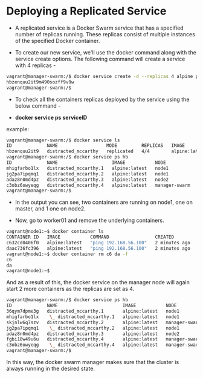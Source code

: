 # Deploying a Replicated Service

- A replicated service is a Docker Swarm service that has a specified number of replicas running. These replicas consist of multiple instances of the specified Docker container.

- To create our new service, we'll use the docker command along with the service create options. The following command will create a service with 4 replicas -

```bash
vagrant@manager-swarm:/$ docker service create -d --replicas 4 alpine ping 192.168.56.100
hbzenquu2it9m490sozff9v9w
vagrant@manager-swarm:/$
```

- To check all the containers replicas deployed by the service using the below command -

* **docker service ps serviceID**

example:

```bash
vagrant@manager-swarm:/$ docker service ls
ID             NAME                  MODE         REPLICAS   IMAGE           PORTS
hbzenquu2it9   distracted_mccarthy   replicated   4/4        alpine:latest
vagrant@manager-swarm:/$ docker service ps hb
ID             NAME                    IMAGE           NODE            DESIRED STATE   CURRENT STATE            ERROR     PORTS
mhigfarbo1lx   distracted_mccarthy.1   alpine:latest   node1           Running         Running 19 seconds ago
jg2pa7ipqmq1   distracted_mccarthy.2   alpine:latest   node1           Running         Running 19 seconds ago
adaz8n0md4pz   distracted_mccarthy.3   alpine:latest   node2           Running         Running 20 seconds ago
c3obz6owyeqg   distracted_mccarthy.4   alpine:latest   manager-swarm   Running         Running 19 seconds ago
vagrant@manager-swarm:/$
```

- In the output you can see, two containers are running on node1, one on master, and 1 one on node2.

- Now, go to worker01 and remove the underlying containers.

```bash
vagrant@node1:~$ docker container ls
CONTAINER ID   IMAGE           COMMAND                 CREATED         STATUS         PORTS     NAMES
c632cd0406f0   alpine:latest   "ping 192.168.56.100"   2 minutes ago   Up 2 minutes             distracted_mccarthy.2.jg2pa7ipqmq147jrhjcg2ob4t
daac736fc396   alpine:latest   "ping 192.168.56.100"   2 minutes ago   Up 2 minutes             distracted_mccarthy.1.mhigfarbo1lx4rgzeg9pnsk8h
vagrant@node1:~$ docker container rm c6 da -f
c6
da
vagrant@node1:~$
```

And as a result of this, the docker service on the manager node will again start 2 more containers as the replicas are set as 4.

```bash
vagrant@manager-swarm:/$ docker service ps hb
ID             NAME                        IMAGE           NODE            DESIRED STATE   CURRENT STATE                ERROR                         PORTS
36qym7dpme3g   distracted_mccarthy.1       alpine:latest   node1           Running         Running 4 seconds ago
mhigfarbo1lx    \_ distracted_mccarthy.1   alpine:latest   node1           Shutdown        Failed 9 seconds ago         "task: non-zero exit (137)"
skjnlw6q7szv   distracted_mccarthy.2       alpine:latest   manager-swarm   Running         Running 4 seconds ago
jg2pa7ipqmq1    \_ distracted_mccarthy.2   alpine:latest   node1           Shutdown        Failed 9 seconds ago         "task: non-zero exit (137)"
adaz8n0md4pz   distracted_mccarthy.3       alpine:latest   node2           Running         Running 3 minutes ago
fgbi18w49u6u   distracted_mccarthy.4       alpine:latest   manager-swarm   Running         Running about a minute ago
c3obz6owyeqg    \_ distracted_mccarthy.4   alpine:latest   manager-swarm   Shutdown        Failed about a minute ago    "task: non-zero exit (137)"
vagrant@manager-swarm:/$
```

In this way, the docker swarm manager makes sure that the cluster is always running in the desired state.
